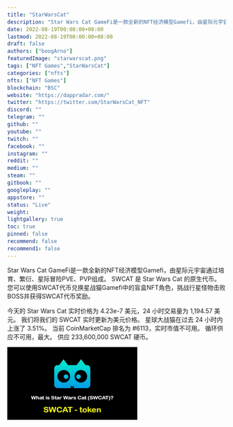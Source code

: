 ```yaml
---
title: "StarWarsCat"
description: "Star Wars Cat GameFi是一款全新的NFT经济模型Gamefi，由星际元宇宙通过培育、繁衍组成"
date: 2022-08-19T00:00:00+08:00
lastmod: 2022-08-19T00:00:00+08:00
draft: false
authors: ["boogArno"]
featuredImage: "starwarscat.png"
tags: ["NFT Games","StarWarsCat"]
categories: ["nfts"]
nfts: ["NFT Games"]
blockchain: "BSC"
website: "https://dappradar.com/"
twitter: "https://twitter.com/StarWarsCat_NFT"
discord: ""
telegram: ""
github: ""
youtube: ""
twitch: ""
facebook: ""
instagram: ""
reddit: ""
medium: ""
steam: ""
gitbook: ""
googleplay: ""
appstore: ""
status: "Live"
weight: 
lightgallery: true
toc: true
pinned: false
recommend: false
recommend1: false
---
```

Star Wars Cat GameFi是一款全新的NFT经济模型Gamefi，由星际元宇宙通过培育、繁衍、星际冒险PVE、PVP组成。 SWCAT 是 Star Wars Cat 的原生代币。 您可以使用SWCAT代币兑换星战猫Gamefi中的盲盒NFT角色，挑战行星怪物击败BOSS并获得SWCAT代币奖励。

今天的 Star Wars Cat 实时价格为 4.23e-7 美元，24 小时交易量为 1,194.57 美元。 我们将我们的 SWCAT 实时更新为美元价格。 星球大战猫在过去 24 小时内上涨了 3.51%。 当前 CoinMarketCap 排名为 #6113，实时市值不可用。 循环供应不可用，最大。 供应 233,600,000 SWCAT 硬币。

![images](images.png)